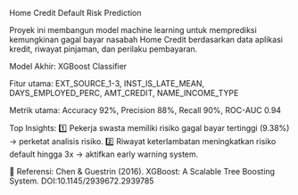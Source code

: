 Home Credit Default Risk Prediction

Proyek ini membangun model machine learning untuk memprediksi kemungkinan gagal bayar nasabah Home Credit berdasarkan data aplikasi kredit, riwayat pinjaman, dan perilaku pembayaran.

Model Akhir: XGBoost Classifier

Fitur utama: EXT_SOURCE_1-3, INST_IS_LATE_MEAN, DAYS_EMPLOYED_PERC, AMT_CREDIT, NAME_INCOME_TYPE

Metrik utama: Accuracy 92%, Precision 88%, Recall 90%, ROC-AUC 0.94

Top Insights:
1️⃣ Pekerja swasta memiliki risiko gagal bayar tertinggi (9.38%) → perketat analisis risiko.
2️⃣ Riwayat keterlambatan meningkatkan risiko default hingga 3x → aktifkan early warning system.

📘 Referensi:
Chen & Guestrin (2016). XGBoost: A Scalable Tree Boosting System. DOI:10.1145/2939672.2939785
